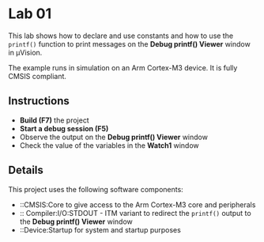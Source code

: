 # Lab 01

This lab shows how to declare and use constants and how to use the `printf()`
function to print messages on the **Debug printf() Viewer** window in µVision.

The example runs in simulation on an Arm Cortex-M3 device. It is fully CMSIS
compliant.

## Instructions

- **Build (F7)** the project
- **Start a debug session (F5)**
- Observe the output on the **Debug printf() Viewer** window
- Check the value of the variables in the **Watch1** window

## Details

This project uses the following software components:
- ::CMSIS:Core to give access to the Arm Cortex-M3 core and peripherals
- :: Compiler:I/O:STDOUT - ITM variant to redirect the `printf()` output to the **Debug printf() Viewer** window
- ::Device:Startup for system and startup purposes
